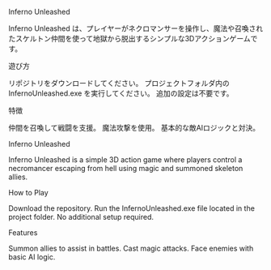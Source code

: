 Inferno Unleashed

Inferno Unleashed は、プレイヤーがネクロマンサーを操作し、魔法や召喚されたスケルトン仲間を使って地獄から脱出するシンプルな3Dアクションゲームです。

遊び方

リポジトリをダウンロードしてください。
プロジェクトフォルダ内の InfernoUnleashed.exe を実行してください。
追加の設定は不要です。

特徴

仲間を召喚して戦闘を支援。
魔法攻撃を使用。
基本的な敵AIロジックと対決。


Inferno Unleashed

Inferno Unleashed is a simple 3D action game where players control a necromancer escaping from hell using magic and summoned skeleton allies.

How to Play

Download the repository.
Run the InfernoUnleashed.exe file located in the project folder.
No additional setup required.

Features

Summon allies to assist in battles.
Cast magic attacks.
Face enemies with basic AI logic.
